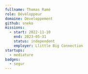 ```yaml
---
fullname: Thomas Ramé
role: Développeur
domaine: Développement
github: sneko
missions:
  - start: 2022-11-10
    end: 2023-05-31
    status: independent
    employer: Llittle Big Connection
startups:
  - mediature
badges:
  - segur
---
```


